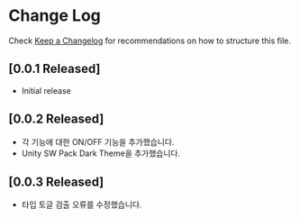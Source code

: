 # Change Log

Check [Keep a Changelog](https://github.com/sangwookyoo/vscode-unity-sw-pack/) for recommendations on how to structure this file.

## [0.0.1 Released]

- Initial release

## [0.0.2 Released]

- 각 기능에 대한 ON/OFF 기능을 추가했습니다.
- Unity SW Pack Dark Theme을 추가했습니다.

## [0.0.3 Released]

- 타입 토글 검출 오류를 수정했습니다.